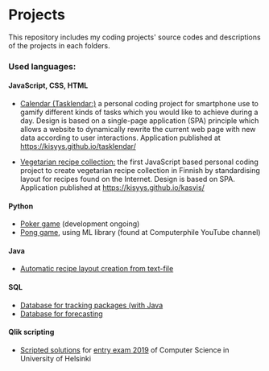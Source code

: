 # Projects
This repository includes my coding projects' source codes and descriptions of the projects in each folders.

### Used languages:

#### JavaScript, CSS, HTML
- [Calendar (Tasklendar:)](https://github.com/kisyys/projects/tree/main/tasklendar/) a personal coding project for smartphone use to gamify different kinds of tasks which you would like to achieve during a day. Design is based on a single-page application (SPA) principle which allows a website to dynamically rewrite the current web page with new data according to user interactions. Application published at https://kisyys.github.io/tasklendar/

- [Vegetarian recipe collection:](https://github.com/kisyys/projects/tree/main/vegetarian%20recipe%20collection) the first JavaScript based personal coding project to create vegetarian recipe collection in Finnish by standardising layout for recipes found on the Internet. Design is based on SPA. Application published at https://kisyys.github.io/kasvis/

#### Python
- [Poker game](https://github.com/kisyys/projects/tree/main/poker/) (development ongoing)
- [Pong game](https://github.com/kisyys/projects/tree/main/pong/), using ML library (found at Computerphile YouTube channel)

#### Java
- [Automatic recipe layout creation from text-file](https://github.com/kisyys/projects/tree/main/recipe%20creator/)


#### SQL
- [Database for tracking packages (with Java](https://github.com/kisyys/projects/tree/main/database%20for%20tracking%20packages/)
- [Database for forecasting](https://github.com/kisyys/projects/tree/main/database%20for%20forecasting/)


#### Qlik scripting
- [Scripted solutions](https://github.com/kisyys/projects/tree/main/qlik%20scripts/) for [entry exam 2019](https://ohjelmointi-20.mooc.fi/349765f0e0cfb8f3b5de75b297119a63/2019.pdf) of Computer Science in University of Helsinki


